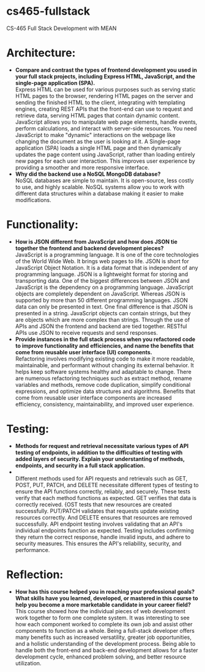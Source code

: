 # cs465-fullstack
CS-465 Full Stack Development with MEAN
# Architecture:
- **Compare and contrast the types of frontend development you used in your full stack projects, including Express HTML, JavaScript, and the single-page application (SPA).**
    <br/>Express HTML can be used for various purposes such as serving static HTML pages to the browser, rendering HTML pages on the server and sending the finished HTML to the client, integrating with templating engines, creating REST APIs that the front-end can use to request and retrieve data, serving HTML pages that contain dynamic content. JavaScript allows you to manipulate web page elements, handle events, perform calculations, and interact with server-side resources. You need JavaScript to make "dynamic" interactions on the webpage like changing the document as the user is looking at it. A Single-page application (SPA) loads a single HTML page and then dynamically updates the page content using JavaScript, rather than loading entirely new pages for each user interaction. This improves user experience by providing a smoother and more responsive interface.
- **Why did the backend use a NoSQL MongoDB database?**
    <br/>NoSQL databases are simple to maintain. It is open-source, less costly to use, and highly scalable. NoSQL systems allow you to work with different data structures wihin a database making it easier to make modifications. 
# Functionality:
- **How is JSON different from JavaScript and how does JSON tie together the frontend and backend development pieces?**
      <br/>JavaScript is a programming language. It is one of the core technologies of the World Wide Web. It brings web pages to life. JSON is short for JavaScript Object Notation. It is a data format that is independent of any programming language. JSON is a lightweight format for storing and transporting data. One of the biggest         differences between JSON and JavaScript is the dependency on a programming language. JavaScript objects are completely dependent on JavaScript. Whereas JSON is           supported by more than 50 different programming languages. JSON data can only be presented in text. One final difference is that JSON is presented in a string.           JavaScript objects can contain strings, but they are objects which are more complex than strings. Through the use of APIs and JSON the frontend and backend are           tied together. RESTful APIs use JSON to receive requests and send responses.
- **Provide instances in the full stack process when you refactored code to improve functionality and efficiencies, and name the benefits that come from reusable user interface (UI) components.**
      <br/>Refactoring involves modifying existing code to make it more readable, maintainable, and performant without changing its external behavior. It helps keep software systems healthy and adaptable to change. There are numerous refactoring techniques such as extract method, rename variables and methods, remove code duplication, simplify conditional expressions, and optimize data structures and algorithms. Benefits that come from reusable user interface components are increased efficiency, consistency, maintainability, and improved user experience. 
# Testing:
- **Methods for request and retrieval necessitate various types of API testing of endpoints, in addition to the difficulties of testing with added layers of security. Explain your understanting of methods, endpoints, and security in a full stack application.**
- <br/>Different methods used for API requests and retrievals such as GET, POST, PUT, PATCH, and DELETE necessitate different types of testing to ensure the API functions correctly, reliably, and securely. These tests verify that each method functions as expected. GET verifies that data is correctly received. {OST tests that new resources are created successfully. PUT/PATCH validates that requests update existing resources correctly. And DELETE ensures that resources are removed successfully. API endpoint testing involves validating that an API's individual endpoints function as expected. Testing includes confirming they return the correct response, handle invalid inputs, and adhere to security measures. This ensures the API's reliability, security, and performance. 
      
# Reflection:
- **How has this course helped you in reaching your professional goals? What skills have you learned, developed, or mastered in this course to help you become a more marketable candidate in your career field?**
      <br/>This course showed how the individual pieces of web development work together to form one complete system. It was interesting to see how each component worked to complete its own job and assist other components to function as a whole. Being a full-stack developer offers many benefits such as increased versatility, greater job opportunities, and a holistic understanding of the development process. Being able to handle both the front-end and back-end development allows for a faster development cycle, enhanced problem solving, and better resource utilization.
